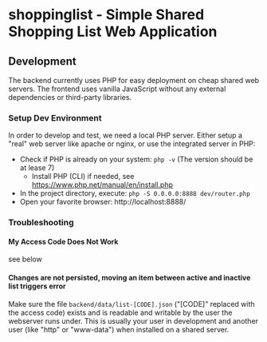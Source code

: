 # shoppinglist - Simple Shared Shopping List Web Application

## Development

The backend currently uses PHP for easy deployment on cheap shared web servers.
The frontend uses vanilla JavaScript without any external dependencies or third-party libraries.

### Setup Dev Environment

In order to develop and test, we need a local PHP server.
Either setup a "real" web server like apache or nginx, or use the integrated server in PHP:

- Check if PHP is already on your system: ```php -v``` (The version should be at lease 7)
  - Install PHP (CLI) if needed, see https://www.php.net/manual/en/install.php
- In the project directory, execute: ```php -S 0.0.0.0:8888 dev/router.php```
- Open your favorite browser: http://localhost:8888/

### Troubleshooting

#### My Access Code Does Not Work

see below

#### Changes are not persisted, moving an item between active and inactive list triggers error

Make sure the file `backend/data/list-[CODE].json` ("[CODE]" replaced with the access code) exists and is readable and
writable by the user the webserver runs under. This is usually your user in development and another user (like "http"
or "www-data") when installed on a shared server.
